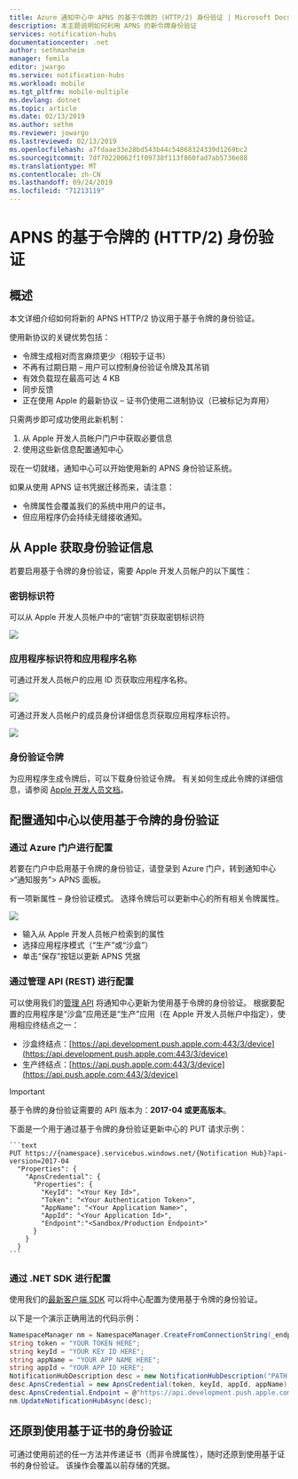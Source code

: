 ```yaml
---
title: Azure 通知中心中 APNS 的基于令牌的 (HTTP/2) 身份验证 | Microsoft Docs
description: 本主题说明如何利用 APNS 的新令牌身份验证
services: notification-hubs
documentationcenter: .net
author: sethmanheim
manager: femila
editor: jwargo
ms.service: notification-hubs
ms.workload: mobile
ms.tgt_pltfrm: mobile-multiple
ms.devlang: dotnet
ms.topic: article
ms.date: 02/13/2019
ms.author: sethm
ms.reviewer: jowargo
ms.lastreviewed: 02/13/2019
ms.openlocfilehash: a7fdaae33e28bd543b44c54868324339d1269bc2
ms.sourcegitcommit: 7df70220062f1f09738f113f860fad7ab5736e88
ms.translationtype: MT
ms.contentlocale: zh-CN
ms.lasthandoff: 09/24/2019
ms.locfileid: "71213119"
---
```

# <a name="token-based-http2-authentication-for-apns"></a>APNS 的基于令牌的 (HTTP/2) 身份验证

## <a name="overview"></a>概述

本文详细介绍如何将新的 APNS HTTP/2 协议用于基于令牌的身份验证。

使用新协议的关键优势包括：

* 令牌生成相对而言麻烦更少（相较于证书）
* 不再有过期日期 – 用户可以控制身份验证令牌及其吊销
* 有效负载现在最高可达 4 KB
* 同步反馈
* 正在使用 Apple 的最新协议 – 证书仍使用二进制协议（已被标记为弃用）

只需两步即可成功使用此新机制：

1. 从 Apple 开发人员帐户门户中获取必要信息
2. 使用这些新信息配置通知中心

现在一切就绪，通知中心可以开始使用新的 APNS 身份验证系统。

如果从使用 APNS 证书凭据迁移而来，请注意：

* 令牌属性会覆盖我们的系统中用户的证书，
* 但应用程序仍会持续无缝接收通知。

## <a name="obtaining-authentication-information-from-apple"></a>从 Apple 获取身份验证信息

若要启用基于令牌的身份验证，需要 Apple 开发人员帐户的以下属性：

### <a name="key-identifier"></a>密钥标识符

可以从 Apple 开发人员帐户中的“密钥”页获取密钥标识符

![](./media/notification-hubs-push-notification-http2-token-authentification/obtaining-auth-information-from-apple.png)

### <a name="application-identifier--application-name"></a>应用程序标识符和应用程序名称

可通过开发人员帐户的应用 ID 页获取应用程序名称。

![](./media/notification-hubs-push-notification-http2-token-authentification/app-name.png)

可通过开发人员帐户的成员身份详细信息页获取应用程序标识符。

![](./media/notification-hubs-push-notification-http2-token-authentification/app-id.png)

### <a name="authentication-token"></a>身份验证令牌

为应用程序生成令牌后，可以下载身份验证令牌。 有关如何生成此令牌的详细信息，请参阅 [Apple 开发人员文档](https://help.apple.com/xcode/mac/current/#/devdfd3d04a1)。

## <a name="configuring-your-notification-hub-to-use-token-based-authentication"></a>配置通知中心以使用基于令牌的身份验证

### <a name="configure-via-the-azure-portal"></a>通过 Azure 门户进行配置

若要在门户中启用基于令牌的身份验证，请登录到 Azure 门户，转到通知中心 >“通知服务”> APNS 面板。

有一项新属性 – 身份验证模式。 选择令牌后可以更新中心的所有相关令牌属性。

![](./media/notification-hubs-push-notification-http2-token-authentification/azure-portal-apns-settings.png)

* 输入从 Apple 开发人员帐户检索到的属性
* 选择应用程序模式（“生产”或“沙盒”）
* 单击“保存”按钮以更新 APNS 凭据

### <a name="configure-via-management-api-rest"></a>通过管理 API (REST) 进行配置

可以使用我们的[管理 API](https://msdn.microsoft.com/library/azure/dn495827.aspx) 将通知中心更新为使用基于令牌的身份验证。
根据要配置的应用程序是“沙盒”应用还是“生产”应用（在 Apple 开发人员帐户中指定），使用相应终结点之一：

* 沙盒终结点：[https://api.development.push.apple.com:443/3/device](https://api.development.push.apple.com:443/3/device)
* 生产终结点：[https://api.push.apple.com:443/3/device](https://api.push.apple.com:443/3/device)

> [!IMPORTANT]
> 基于令牌的身份验证需要的 API 版本为：**2017-04 或更高版本**。

下面是一个用于通过基于令牌的身份验证更新中心的 PUT 请求示例：

    ```text
    PUT https://{namespace}.servicebus.windows.net/{Notification Hub}?api-version=2017-04
      "Properties": {
        "ApnsCredential": {
          "Properties": {
            "KeyId": "<Your Key Id>",
            "Token": "<Your Authentication Token>",
            "AppName": "<Your Application Name>",
            "AppId": "<Your Application Id>",
            "Endpoint":"<Sandbox/Production Endpoint>"
          }
        }
      }
    ```

### <a name="configure-via-the-net-sdk"></a>通过 .NET SDK 进行配置

使用我们的[最新客户端 SDK](https://www.nuget.org/packages/Microsoft.Azure.NotificationHubs/1.0.8) 可以将中心配置为使用基于令牌的身份验证。

以下是一个演示正确用法的代码示例：

```csharp
NamespaceManager nm = NamespaceManager.CreateFromConnectionString(_endpoint);
string token = "YOUR TOKEN HERE";
string keyId = "YOUR KEY ID HERE";
string appName = "YOUR APP NAME HERE";
string appId = "YOUR APP ID HERE";
NotificationHubDescription desc = new NotificationHubDescription("PATH TO YOUR HUB");
desc.ApnsCredential = new ApnsCredential(token, keyId, appId, appName);
desc.ApnsCredential.Endpoint = @"https://api.development.push.apple.com:443/3/device";
nm.UpdateNotificationHubAsync(desc);
```

## <a name="reverting-to-using-certificate-based-authentication"></a>还原到使用基于证书的身份验证

可通过使用前述的任一方法并传递证书（而非令牌属性），随时还原到使用基于证书的身份验证。 该操作会覆盖以前存储的凭据。

